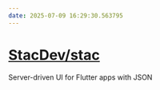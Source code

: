 ```yaml
---
date: 2025-07-09 16:29:30.563795
---
```


# [StacDev/stac](https://github.com/StacDev/stac)

Server-driven UI for Flutter apps with JSON